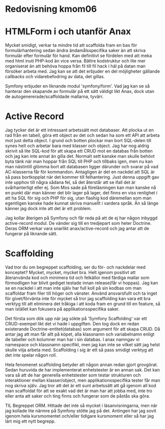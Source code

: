 ---
---
Redovisning kmom06
===========================

HTMLForm i och utanför Anax
===========================
Mycket smidigt, verkar ta mindre tid att scaffolda fram en bas för formulärhantering sedan ändra ändamålsspecifika saker än att skriva formulär efter formulär för hand. Kan definitivt se fördelen med att meka med html inuti PHP-kod än vice versa. Bättre kodstruktur och lite mer organiserat än att behöva hoppa från fil till fil hack i häl på datan man försöker arbeta med. Jag kan se att det erbjuder en del möjligheter gällande callbacks och vidarebefodring av data, det gillas.

Symfony erbjuder en liknande modul 'symfony/form'. Vad jag kan se så hanterar den skapande av formulär på ett sätt väldigt likt Anax, dock utan de autogenererade/scaffoldade mallarna, tyvärr.

Active Record
===========================
Jag tycker det är ett intressant arbetssätt mot databaser. Att plocka ut en rad från en tabell, göra ett object av det och sedan ha som ett API att arbeta mot just detta object. I grund och botten plockar man bort SQL-delen till synes helt och arbetar bara med klasser och object. Jag har nog aldrig skrivit så lite SQL-kod för att skapa ett CRUD mot en databas från botten och jag kan inte annat än gilla det. Normalt sett kanske man skulle behövt byta tänk när man hoppar från SQL till PHP och tillbaks igen, men nu kan man nästintill glömma bort att databasen ligger därunder och svarar på vad AC-klasserna får för kommandon.
Antagligen är det en nackdel att SQL är så pass bortkopplat när det kommer till felhantering. Just denna uppgift gav inte upphov till några sådana fel, så det återstår att se ifall det är svårhanterligt eller ej. Som Mos sade på föreläsningen kan man kanske nå en punkt där man känner det blir lager på lager, det finns en viss renlighet i att ha SQL för sig och PHP för sig, utan flashig kod däremellan som man egentligen kanske hade kunnat skriva manuellt i vardera språk. Än så länge känner jag dock inte att det är ett problem.

Jag kollar återigen på Symfony och får reda på att de ej har någon inbyggd active-record modul. De vänder sig till en tredjepart som heter Doctrine. Deras ORM verkar vara snarlikt anax/active-record och jag antar att de fungerar på liknande sätt.

Scaffolding
===========================
Vad tror du om begreppet scaffolding, ser du för- och nackdelar med konceptet?
Mycket, mycket, mycket bra. Helt igenom positivt att återanvända kod och minimera tid och felkällor med färdiga mallar som förmodligen har blivit gediget testade innan release(får vi hoppas). Jag kan se en nackdel i att man inte själv har full koll på sin kodbas om man scaffoldar fram filer till höger och vänster. Använd ansvarsfullt och ta inget för givet/förvänta inte för mycket så tror jag scaffolding kan vara ett bra verktyg till att eliminera det tråkiga i att koda fram en grund till en feature, så man istället kan fokusera på applikationsspecifika saker.

Det första som dök upp när jag sökte på 'Symfony Scaffolding' var ett CRUD-exempel likt det vi hade i uppgiften. Den tog dock en redan existerande Doctrine-entitet(databas) som argument för att skapa CRUD. Då antar jag att man får allt på köpet, alla klassnamn och variabelnamn enligt de tabeller och kolumner man har i sin databas. I anax namngav vi namespace och klassnamn specifikt, men jag kan inte se vilket sätt jag helst skulle vilja arbeta med. Scaffolding i sig är ett så pass smidigt verktyg att det inte spelar någon roll.

Hela fenomenet scaffolding betyder att någon annan redan gjort grovgörat. Sedan huruvida de har implementerat enhetstester är en annan sak. Det kan vara så att de har generella enhetstester som testar strukturen och interaktioner mellan klasser/object, men applikationsspecifika tester får man nog skriva själv. Jag tror att det är ett sunt arbetssätt att gå igenom all kod man scaffoldat för att se exakt vad det är man har att jobba med, inte tro eller anta att saker och ting finns och fungerar som de påstås ska göra.

TIL Begreppet ORM. Hittade det inte så mycket i läsanvisningarna, men när jag kollade lite närmre på Symfony stötte jag på det. Antingen har jag sovit igenom hela kursmomentet och/eller tidigare kursmoment eller så har jag lärt mig ett nytt begrepp.
